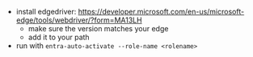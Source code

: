 - install edgedriver: https://developer.microsoft.com/en-us/microsoft-edge/tools/webdriver/?form=MA13LH
  - make sure the version matches your edge
  - add it to your path
- run with `entra-auto-activate --role-name <rolename>`